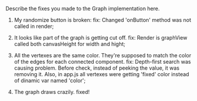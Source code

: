 Describe the fixes you made to the Graph implementation here.

1. My randomize button is broken:
fix: Changed 'onButton' method was not called in render;

2. It looks like part of the graph is getting cut off.
fix: Render is graphView called both canvasHeight for width and hight;

3. All the vertexes are the same color. They're supposed to match the color of the edges for each connected component.
fix: Depth-first search was causing problem. Before check, instead of peeking the value, it was removing it.
Also, in app.js all vertexes were getting 'fixed' color instead of dinamic var named 'color';

4. The graph draws crazily.
fixed!